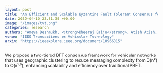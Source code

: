 ```yaml
---
layout: post
title: "An Efficient and Scalable Byzantine Fault Tolerant Consensus for Vehicular Networks"
date: 2025-04-16 22:21:59 +00:00
image: "/images/tvt.png"
categories: research
authors: "Ameya Deshmukh, <strong>Dheeraj Baiju</strong>, Atish Atish, Tejasvi Alladi, F. Richard Yu"
venue: "IEEE Transactions on Vehicular Technology"
arxiv: "https://ieeexplore.ieee.org/document/10966015"
---
```

We propose a two-tiered BFT consensus framework for vehicular networks that uses geographic clustering to reduce messaging complexity from O(n²) to O(n¹·⁵), enhancing scalability and efficiency over traditional PBFT.